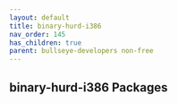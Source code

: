 ```yaml
---
layout: default
title: binary-hurd-i386
nav_order: 145
has_children: true
parent: bullseye-developers non-free
---
```


## binary-hurd-i386 Packages
